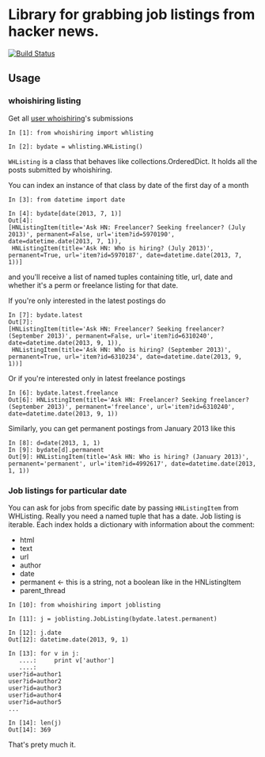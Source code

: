 Library for grabbing job listings from hacker news.
===================================================
[![Build Status](https://travis-ci.org/joshz/whoishiring.png)](https://travis-ci.org/joshz/whoishiring)

Usage
-----

### whoishiring listing
Get all [user whoishiring](https://news.ycombinator.com/submitted?id=whoishiring)'s submissions
```
In [1]: from whoishiring import whlisting

In [2]: bydate = whlisting.WHListing()
```

`WHListing` is a class that behaves like collections.OrderedDict. It holds all the posts submitted by whoishiring.

You can index an instance of that class by date of the first day of a month
```
In [3]: from datetime import date

In [4]: bydate[date(2013, 7, 1)]
Out[4]:
[HNListingItem(title='Ask HN: Freelancer? Seeking freelancer? (July 2013)', permanent=False, url='item?id=5970190', date=datetime.date(2013, 7, 1)),
 HNListingItem(title='Ask HN: Who is hiring? (July 2013)', permanent=True, url='item?id=5970187', date=datetime.date(2013, 7, 1))]
```
and you'll receive a list of named tuples containing title, url, date and whether it's a perm or freelance listing for that date.

If you're only interested in the latest postings do
```
In [7]: bydate.latest
Out[7]:
[HNListingItem(title='Ask HN: Freelancer? Seeking freelancer? (September 2013)', permanent=False, url='item?id=6310240', date=datetime.date(2013, 9, 1)),
 HNListingItem(title='Ask HN: Who is hiring? (September 2013)', permanent=True, url='item?id=6310234', date=datetime.date(2013, 9, 1))]
```

Or if you're interested only in latest freelance postings
```
In [6]: bydate.latest.freelance
Out[6]: HNListingItem(title='Ask HN: Freelancer? Seeking freelancer? (September 2013)', permanent='freelance', url='item?id=6310240', date=datetime.date(2013, 9, 1))
```

Similarly, you can get permanent postings from January 2013 like this
```
In [8]: d=date(2013, 1, 1)
In [9]: bydate[d].permanent
Out[9]: HNListingItem(title='Ask HN: Who is hiring? (January 2013)', permanent='permanent', url='item?id=4992617', date=datetime.date(2013, 1, 1))

```

### Job listings for particular date
You can ask for jobs from specific date by passing `HNListingItem` from WHListing. Really you need a named tuple that has a date. Job listing is iterable. Each index holds a dictionary with information about the comment:
* html
* text
* url
* author
* date
* permanent <- this is a string, not a boolean like in the HNListingItem
* parent_thread

```
In [10]: from whoishiring import joblisting

In [11]: j = joblisting.JobListing(bydate.latest.permanent)

In [12]: j.date
Out[12]: datetime.date(2013, 9, 1)

In [13]: for v in j:
   ....:     print v['author']
   ....:
user?id=author1
user?id=author2
user?id=author3
user?id=author4
user?id=author5
...

In [14]: len(j)
Out[14]: 369
```

That's prety much it.
